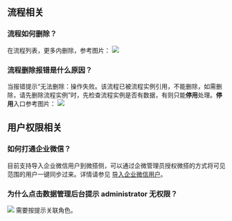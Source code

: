 ## 流程相关
[](id:que1)
### 流程如何删除？
在流程列表，更多内删除，参考图片：
![](https://qcloudimg.tencent-cloud.cn/raw/2e5ad8adcd06c98b87bcc274a4452c89.png)

[](id:que2)
### 流程删除报错是什么原因？
当报错提示“无法删除：操作失败。该流程已被流程实例引用，不能删除，如需删除，请先删除流程实例”时，先检查流程实例是否有数据，有则只能**停用**处理。**停用**入口参考图片：
![](https://qcloudimg.tencent-cloud.cn/raw/e9185f3764dc945b78c2ffc0b95b7864.png)

## 用户权限相关
[](id:que3)
### 如何打通企业微信？
目前支持导入企业微信用户到微搭侧，可以通过企微管理员授权微搭的方式将可见范围的用户一键同步过来。详情请参见 [导入企业微信用户](https://cloud.tencent.com/document/product/1301/71766)。 


[](id:que4)
### 为什么点击数据管理后台提示 administrator 无权限？
![](https://qcloudimg.tencent-cloud.cn/raw/de3825e39f819bf67ceaee422d076359.png)
需要按提示关联角色。

